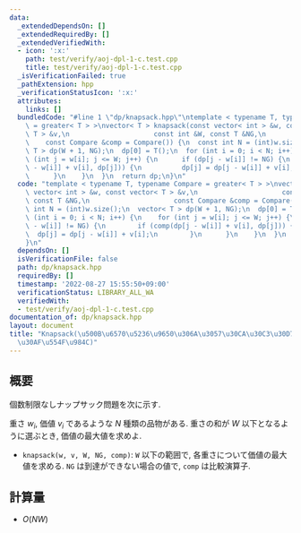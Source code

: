 ```yaml
---
data:
  _extendedDependsOn: []
  _extendedRequiredBy: []
  _extendedVerifiedWith:
  - icon: ':x:'
    path: test/verify/aoj-dpl-1-c.test.cpp
    title: test/verify/aoj-dpl-1-c.test.cpp
  _isVerificationFailed: true
  _pathExtension: hpp
  _verificationStatusIcon: ':x:'
  attributes:
    links: []
  bundledCode: "#line 1 \"dp/knapsack.hpp\"\ntemplate < typename T, typename Compare\
    \ = greater< T > >\nvector< T > knapsack(const vector< int > &w, const vector<\
    \ T > &v,\n                     const int &W, const T &NG,\n                 \
    \    const Compare &comp = Compare()) {\n  const int N = (int)w.size();\n  vector<\
    \ T > dp(W + 1, NG);\n  dp[0] = T();\n  for (int i = 0; i < N; i++) {\n    for\
    \ (int j = w[i]; j <= W; j++) {\n      if (dp[j - w[i]] != NG) {\n        if (comp(dp[j\
    \ - w[i]] + v[i], dp[j])) {\n          dp[j] = dp[j - w[i]] + v[i];\n        }\n\
    \      }\n    }\n  }\n  return dp;\n}\n"
  code: "template < typename T, typename Compare = greater< T > >\nvector< T > knapsack(const\
    \ vector< int > &w, const vector< T > &v,\n                     const int &W,\
    \ const T &NG,\n                     const Compare &comp = Compare()) {\n  const\
    \ int N = (int)w.size();\n  vector< T > dp(W + 1, NG);\n  dp[0] = T();\n  for\
    \ (int i = 0; i < N; i++) {\n    for (int j = w[i]; j <= W; j++) {\n      if (dp[j\
    \ - w[i]] != NG) {\n        if (comp(dp[j - w[i]] + v[i], dp[j])) {\n        \
    \  dp[j] = dp[j - w[i]] + v[i];\n        }\n      }\n    }\n  }\n  return dp;\n\
    }\n"
  dependsOn: []
  isVerificationFile: false
  path: dp/knapsack.hpp
  requiredBy: []
  timestamp: '2022-08-27 15:55:50+09:00'
  verificationStatus: LIBRARY_ALL_WA
  verifiedWith:
  - test/verify/aoj-dpl-1-c.test.cpp
documentation_of: dp/knapsack.hpp
layout: document
title: "Knapsack(\u500B\u6570\u5236\u9650\u306A\u3057\u30CA\u30C3\u30D7\u30B5\u30C3\
  \u30AF\u554F\u984C)"
---
```


## 概要

個数制限なしナップサック問題を次に示す.

重さ $w_i$, 価値 $v_i$ であるような $N$ 種類の品物がある. 重さの和が $W$ 以下となるように選ぶとき, 価値の最大値を求めよ.

* `knapsack(w, v, W, NG, comp)`: `W` 以下の範囲で, 各重さについて価値の最大値を求める. `NG` は到達ができない場合の値で, `comp` は比較演算子.

## 計算量

* $O(NW)$
